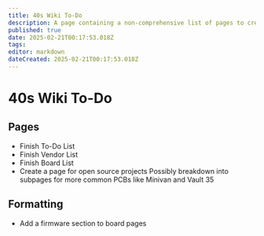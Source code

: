 ```yaml
---
title: 40s Wiki To-Do
description: A page containing a non-comprehensive list of pages to create and changes to make to the wiki
published: true
date: 2025-02-21T00:17:53.018Z
tags: 
editor: markdown
dateCreated: 2025-02-21T00:17:53.018Z
---
```


# 40s Wiki To-Do

## Pages
* Finish To-Do List
* Finish Vendor List
* Finish Board List
* Create a page for open source projects
  Possibly breakdown into subpages for more common PCBs like Minivan and Vault 35

## Formatting
* Add a firmware section to board pages

